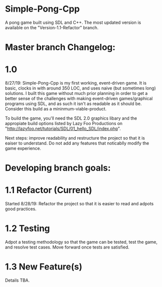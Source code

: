 # Simple-Pong-Cpp
A pong game built using SDL and C++. The most updated version is available on the "Version-1.1-Refactor" branch.

# Master branch Changelog:



# 1.0
  8/27/19:
Simple-Pong-Cpp is my first working, event-driven game. It is basic, clocks in with around 350 LOC, and uses naive (but sometimes long) solutions. I built this game without much prior planning in order to get a better sense of the challenges with making event-driven games/graphical programs using SDL, and as such it isn't as readable as it should be. Consider this build as a mininmum-viable-product. 

To build the game, you'll need the SDL 2.0 graphics libary and the appropiate build options listed by Lazy Foo Productions on "http://lazyfoo.net/tutorials/SDL/01_hello_SDL/index.php".

Next steps: improve readability and restructure the project so that it is eaiser to understand. Do not add any features that noticablly modify the game experience. 

# Developing branch goals:

 # 1.1 Refactor (Current)
  Started 8/28/19: 
 Refactor the project so that it is easier to read and adpots good practices.
 
 # 1.2 Testing
 Adpot a testing methodology so that the game can be tested, test the game, and resolve test cases. Move forward once tests are satisfied.
 
 # 1.3 New Feature(s)
 Details TBA.
  
